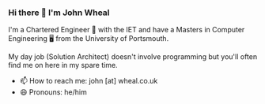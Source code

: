 ### Hi there 👋 I'm John Wheal

I'm a Chartered Engineer 🚀 with the IET and have a Masters in Computer Engineering 🖥️ from the University of Portsmouth.  

My day job (Solution Architect) doesn't involve programming but you'll often find me on here in my spare time. 

- 📫 How to reach me: john [at] wheal.co.uk
- 😄 Pronouns: he/him
